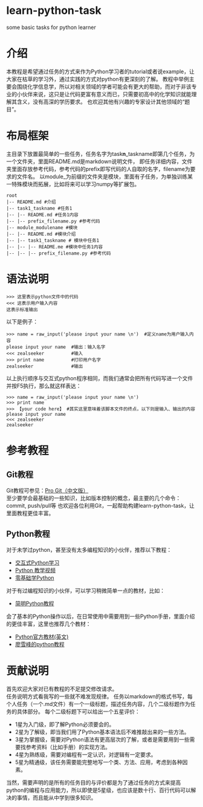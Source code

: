 # learn-python-task
some basic tasks for python learner
# 介绍
本教程是希望通过任务的方式来作为Python学习者的tutorial或者说example，让大家在枯草的学习外，通过实践的方式对python有更深刻的了解。
教程中举例主要会围绕化学信息学，所以对相关领域的学者可能会有更大的帮助，而对于非该专业的小伙伴来说，这只是让代码更富有意义而已，只需要初高中的化学知识就能理解其含义，没有高深的学历要求。
也欢迎其他有兴趣的专家设计其他领域的“题目”。  

# 布局框架
主目录下放置最简单的一些任务，任务名字为task**n**\_taskname即第几个任务，为一个文件夹，里面README.md是markdown说明文件，
即任务详细内容，文件夹里面存放参考代码，参考代码的prefix即写代码的人自取的名字，filename为要求的文件名。
以module\_为前缀的文件夹是模块，里面有子任务，为单独训练某一特殊模块而拓展，比如将来可以学习numpy等扩展包。  
```
root
|-- README.md #介绍
|-- task1_taskname #任务1
|-- |-- README.md #任务1内容
|-- |-- prefix_filename.py #参考代码
|-- module_modulename #模块
|-- |-- README.md #模块介绍
|-- |-- task1_taskname # 模块中任务1
|-- |-- |-- README.me #模块中任务1内容
|-- |-- |-- prefix_filename.py #参考代码
```
# 语法说明
```
>>> 这里表示python文件中的代码
<<< 这表示用户输入内容
这表示标准输出
```
以下是例子：  
```
>>> name = raw_input('please input your name \n')  #定义name为用户输入内容
please input your name  #输出：输入名字
<<< zealseeker          #输入
>>> print name          #打印用户名字
zealseeker              #输出
```
以上执行顺序与交互式python程序相同，而我们通常会把所有代码写进一个文件并按F5执行，那么就这样表达：
```
>>> name = raw_input('please input your name \n')
>>> print name
>>> 【your code here】 #其实这里意味着该脚本文件的终点，以下则是输入、输出的内容
please input your name
<<< zealseeker
zealseeker
```

# 参考教程
## Git教程
Git教程可参见：[Pro Git（中文版）](http://git.oschina.net/progit/index.html)  
至少要学会最基础的一些知识，比如版本控制的概念，最主要的几个命令：commit, push/pull等
也欢迎各位利用Git，一起帮助构建learn-python-task，让里面教程更佳丰富。

## Python教程
对于未学过python，甚至没有太多编程知识的小伙伴，推荐以下教程：
- [交互式Python学习](http://www.hubwiz.com/course/55068d37e564e51d743af52a/)
- [Python 教学视频](http://www.fenby.com/courses/pythonyu-yan-ji-chu-ke-cheng/)
- [零基础学Python](https://github.com/qiwsir/StarterLearningPython)  

对于有过编程知识的小伙伴，可以学习稍微简单一点的教材，比如：
- [简明Python教程](http://old.sebug.net/paper/python/index.html)  

会了基本的Python操作以后，在日常使用中需要用到一些Python手册，里面介绍的更佳丰富，这里也推荐几个教材：
- [Python官方教材(英文)](https://docs.python.org/2/)
- [廖雪峰的python教程](http://www.liaoxuefeng.com/wiki/0014316089557264a6b348958f449949df42a6d3a2e542c000)  

# 贡献说明
首先欢迎大家对已有教程的不足提交修改请求。  
任务说明方式看我写的一些就不难发现规律。
任务以markdown的格式书写，每个人任务（一个.md文件）有一个一级标题，描述任务内容，几个二级标题作为任务的具体部分。
每个二级标题下可以给出一个五星评价：  
- 1星为入门级，即了解Python必须要会的。  
- 2星为了解级，即当我们用了Python基本语法后不难推敲出来的一些方法。  
- 3星为掌握级，需要对Python语法有更高层次的了解，或者是需要用到一些需要找参考资料（比如手册）的实现方法。  
- 4星为熟练级，需要对编程有一定认识，对逻辑有一定要求。  
- 5星为精通级，该任务需要能完整地写一个类、方法、应用，考虑到各种因素。

当然，需要声明的是所有的任务目的与评价都是为了通过任务的方式来提高python的编程与应用能力，所以即使是5星级，也应该是数十行、百行代码可以解决的事情，而且能从中学到很多知识。
